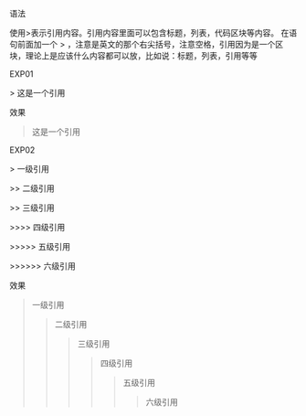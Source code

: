 语法

 使用>表示引用内容。引用内容里面可以包含标题，列表，代码区块等内容。
 在语句前面加一个 > ，注意是英文的那个右尖括号，注意空格，引用因为是一个区块，理论上是应该什么内容都可以放，比如说：标题，列表，引用等等
 
 EXP01
 
  \> 这是一个引用
  
 效果
 
  > 这是一个引用
 
 EXP02
 
  \> 一级引用
  
  \>> 二级引用
  
  \>> 三级引用 
  
  \>>>> 四级引用
  
  \>>>>> 五级引用
  
  \>>>>>> 六级引用

效果
  > 一级引用
  >> 二级引用
  >>> 三级引用    
  >>>> 四级引用    
  >>>>> 五级引用
  >>>>>> 六级引用

